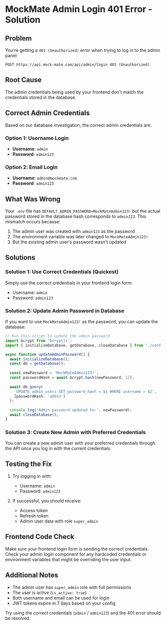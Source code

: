 # MockMate Admin Login 401 Error - Solution

## Problem
You're getting a `401 (Unauthorized)` error when trying to log in to the admin panel:
```
POST https://api.mock-mate.com/api/admin/login 401 (Unauthorized)
```

## Root Cause
The admin credentials being used by your frontend don't match the credentials stored in the database.

## Correct Admin Credentials

Based on our database investigation, the correct admin credentials are:

### Option 1: Username Login
- **Username**: `admin`
- **Password**: `admin123`

### Option 2: Email Login
- **Username**: `admin@mockmate.com` 
- **Password**: `admin123`

## What Was Wrong
Your `.env` file has `DEFAULT_ADMIN_PASSWORD=MockMateAdmin123!` but the actual password stored in the database hash corresponds to `admin123`. This mismatch occurs because:

1. The admin user was created with `admin123` as the password
2. The environment variable was later changed to `MockMateAdmin123!`
3. But the existing admin user's password wasn't updated

## Solutions

### Solution 1: Use Correct Credentials (Quickest)
Simply use the correct credentials in your frontend login form:
- Username: `admin`
- Password: `admin123`

### Solution 2: Update Admin Password in Database
If you want to use `MockMateAdmin123!` as the password, you can update the database:

```javascript
// Run this script to update the admin password
import bcrypt from 'bcryptjs';
import { initializeDatabase, getDatabase, closeDatabase } from './config/database.js';

async function updateAdminPassword() {
  await initializeDatabase();
  const db = getDatabase();
  
  const newPassword = 'MockMateAdmin123!';
  const passwordHash = await bcrypt.hash(newPassword, 12);
  
  await db.query(
    'UPDATE admin_users SET password_hash = $1 WHERE username = $2',
    [passwordHash, 'admin']
  );
  
  console.log('Admin password updated to:', newPassword);
  await closeDatabase();
}
```

### Solution 3: Create New Admin with Preferred Credentials
You can create a new admin user with your preferred credentials through the API once you log in with the current credentials.

## Testing the Fix

1. Try logging in with:
   - Username: `admin`
   - Password: `admin123`

2. If successful, you should receive:
   - Access token
   - Refresh token 
   - Admin user data with role `super_admin`

## Frontend Code Check

Make sure your frontend login form is sending the correct credentials. Check your admin login component for any hardcoded credentials or environment variables that might be overriding the user input.

## Additional Notes

- The admin user has `super_admin` role with full permissions
- The user is active (`is_active: true`)
- Both username and email can be used for login
- JWT tokens expire in 7 days based on your config

Try using the correct credentials (`admin` / `admin123`) and the 401 error should be resolved.
